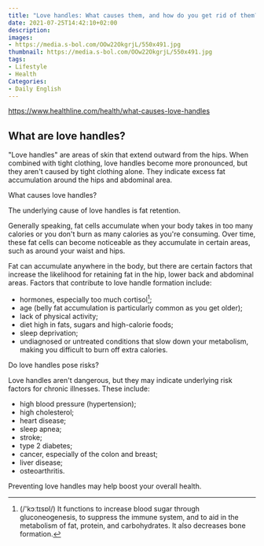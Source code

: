 ```yaml
---
title: "Love handles: What causes them, and how do you get rid of them?"
date: 2021-07-25T14:42:10+02:00
description:
images:
- https://media.s-bol.com/OOw22OkgrjL/550x491.jpg
thumbnail: https://media.s-bol.com/OOw22OkgrjL/550x491.jpg
tags:
- Lifestyle
- Health
Categories:
- Daily English
---
```


https://www.healthline.com/health/what-causes-love-handles

## What are love handles?

"Love handles" are areas of skin that extend outward from the hips. When combined with tight clothing, love handles become more pronounced, but they aren't caused by tight clothing alone. They indicate excess fat accumulation around the hips and abdominal area.

What causes love handles?

The underlying cause of love handles is fat retention.

Generally speaking, fat cells accumulate when your body takes in too many calories or you don't burn as many calories as you're consuming. Over time, these fat cells can become noticeable as they accumulate in certain areas, such as around your waist and hips.

Fat can accumulate anywhere in the body, but there are certain factors that increase the likelihood for retaining fat in the hip, lower back and abdominal areas. Factors that contribute to love handle formation include:

* hormones, especially too much cortisol[^cor];
* age (belly fat accumulation is particularly common as you get older);
* lack of physical activity;
* diet high in fats, sugars and high-calorie foods;
* sleep deprivation;
* undiagnosed or untreated conditions that slow down your metabolism, making you difficult to burn off extra calories.

Do love handles pose risks?

Love handles aren't dangerous, but they may indicate underlying risk factors for chronic illnesses. These include:

* high blood pressure (hypertension);
* high cholesterol;
* heart disease;
* sleep apnea;
* stroke;
* type 2 diabetes;
* cancer, especially of the colon and breast;
* liver disease;
* osteoarthritis.

Preventing love handles may help boost your overall health.

[^cor]: (/'kɔːtɪsɒl/) It functions to increase blood sugar through gluconeogenesis, to suppress the immune system, and to aid in the metabolism of fat, protein, and carbohydrates. It also decreases bone formation.
[^ap]: (/æp'nɪə/) A term for suspension of external breathing. 
